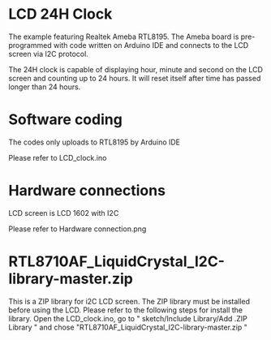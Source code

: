 # LCD 24H Clock
The example featuring Realtek Ameba RTL8195. The Ameba board is pre-programmed with code written on Arduino IDE and connects to the LCD screen via I2C protocol.

The 24H clock is capable of displaying hour, minute and second on the LCD screen and counting up to 24 hours. It will reset itself after time has passed longer than 24 hours.


# Software coding
The codes only uploads to RTL8195 by Arduino IDE

Please refer to LCD_clock.ino

# Hardware connections
LCD screen is LCD 1602 with I2C

Please refer to Hardware connection.png

# RTL8710AF_LiquidCrystal_I2C-library-master.zip 
This is a ZIP library for i2C LCD screen. The ZIP library must be installed before using the LCD. Please refer to the following steps for install the library. 
Open the LCD_clock.ino, go to " sketch/Include Library/Add .ZIP Library " and chose "RTL8710AF_LiquidCrystal_I2C-library-master.zip "
